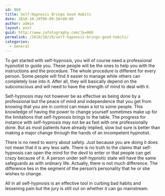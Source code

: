```yaml
---
id: 860
title: Self-Hypnosis Brings Good Habits
date: 2010-10-29T06:09:58+00:00
author: admin
layout: post
guid: http://www.jafotography.com/?p=860
permalink: /2010/10/29/self-hypnosis-brings-good-habits/
categories:
  - General
---
```

To get started with self-hypnosis, you will of course need a professional hypnotist to guide you. These people will be the ones to help you with the instructions and the procedure. The whole procedure is different for every person. Some people will find it easier to manage while others can completely lose into it. After all, they will basically depend on the subconscious and will need to have the strength of mind to deal with it.

Self-hypnosis may not however be as effective as being done by a professional but the peace of mind and independence that you get from knowing that you are in control can mean a lot to some people. This knowledge of having the power to change yourself sometimes make up for the limitations that self-hypnosis brings to the table. The progress for instance with self-hypnosis may not be as fast with one professionally done. But as most patients have already implied, slow but sure is better than making a major change through the hands of an incompetent hypnotist. 

There is no need to worry about safety. Just because you are doing it does not mean that it is any less safe. There is no truth to the claims that self-hypnosis can open the mind for the devil to enter or that people can get crazy because of it. A person under self-hypnotic state will have the same safeguards as with ordinary life. Actually, there is not much difference. The difference lies in the segment of the person’s personality that he or she wishes to change. 

All in all self-hypnosis is an effective tool in curbing bad habits and lessening pain but the jury is still out on whether it can go mainstream.